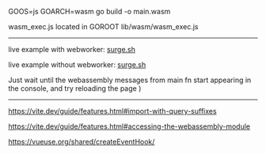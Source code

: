 GOOS=js GOARCH=wasm go build -o main.wasm

wasm_exec.js located in GOROOT lib/wasm/wasm_exec.js

---

live example with webworker: [surge.sh](https://tolantop.surge.sh/)

live example without webworker: [surge.sh](https://eatable-trains.surge.sh/) 

Just wait until the webassembly messages from main fn start appearing in the console, and try reloading the page )

---

https://vite.dev/guide/features.html#import-with-query-suffixes

https://vite.dev/guide/features.html#accessing-the-webassembly-module

https://vueuse.org/shared/createEventHook/
